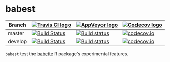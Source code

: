 # babest

Branch|[![Travis CI logo](pics/TravisCI.png)](https://travis-ci.org)|[![AppVeyor logo](pics/AppVeyor.png)](https://www.appveyor.com)|[![Codecov logo](pics/Codecov.png)](https://www.codecov.io)
---|---|---|---
master|[![Build Status](https://travis-ci.org/richelbilderbeek/babest.svg?branch=master)](https://travis-ci.org/richelbilderbeek/babest)|[![Build status](https://ci.appveyor.com/api/projects/status/wy43dnx199ir3n2h/branch/master?svg=true)](https://ci.appveyor.com/project/richelbilderbeek/babest/branch/master)|[![codecov.io](https://codecov.io/github/richelbilderbeek/babest/coverage.svg?branch=master)](https://codecov.io/github/richelbilderbeek/babest/branch/master)
develop|[![Build Status](https://travis-ci.org/richelbilderbeek/babest.svg?branch=develop)](https://travis-ci.org/richelbilderbeek/babest)|[![Build status](https://ci.appveyor.com/api/projects/status/wy43dnx199ir3n2h/branch/develop?svg=true)](https://ci.appveyor.com/project/richelbilderbeek/babest/branch/develop)|[![codecov.io](https://codecov.io/github/richelbilderbeek/babest/coverage.svg?branch=develop)](https://codecov.io/github/richelbilderbeek/babest/branch/develop)

`babest` test the [babette](https://github.com/richelbilderbeek/babette) 
R package's experimental features.

